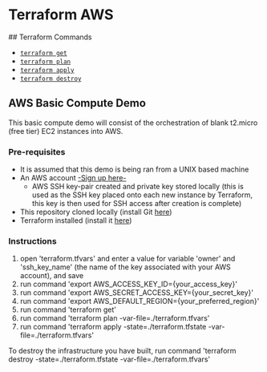 # Terraform AWS

## Terraform Commands

* [`terraform get`](https://www.terraform.io/docs/commands/get.html)
* [`terraform plan`](https://www.terraform.io/docs/commands/plan.html)
* [`terraform apply`](https://www.terraform.io/docs/commands/apply.html)
* [`terraform destroy`](https://www.terraform.io/docs/commands/destroy.html)

## AWS Basic Compute Demo

This basic compute demo will consist of the orchestration of blank t2.micro (free tier) EC2 instances into AWS.

### Pre-requisites

- It is assumed that this demo is being ran from a UNIX based machine
- An AWS account [-Sign up here-](https://aws.amazon.com/premiumsupport/signup/)
  - AWS SSH key-pair created and private key stored locally (this is used as the SSH key placed onto each new instance by Terraform, this key is then used for SSH access after creation is complete)
- This repository cloned locally (install Git [here](https://git-scm.com/book/en/v2/Getting-Started-Installing-Git))
- Terraform installed (install it [here](https://www.terraform.io/downloads.html))

### Instructions

1. open 'terraform.tfvars' and enter a value for variable 'owner' and 'ssh_key_name' (the name of the key associated with your AWS account), and save
2. run command 'export AWS_ACCESS_KEY_ID={your_access_key}'  
3. run command 'export AWS_SECRET_ACCESS_KEY={your_secret_key}'  
4. run command 'export AWS_DEFAULT_REGION={your_preferred_region}'  
5. run command 'terraform get'  
6. run command 'terraform plan -var-file=./terraform.tfvars'
7. run command 'terraform apply -state=./terraform.tfstate -var-file=./terraform.tfvars'  

To destroy the infrastructure you have built, run command 'terraform destroy -state=./terraform.tfstate -var-file=./terraform.tfvars'
